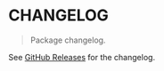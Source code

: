 # CHANGELOG

> Package changelog.

See [GitHub Releases](https://github.com/stdlib-js/math-base-special-wrap/releases) for the changelog.